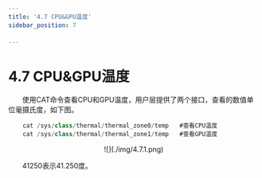 ```yaml
---
title: '4.7 CPU&GPU温度'
sidebar_position: 7

---
```


# 4.7 CPU&GPU温度

&emsp;&emsp;使用CAT命令查看CPU和GPU温度，用户层提供了两个接口，查看的数值单位毫摄氏度，如下图。

```c#
	cat /sys/class/thermal/thermal_zone0/temp	#查看CPU温度
	cat /sys/class/thermal/thermal_zone1/temp	#查看GPU温度
```

<center>
![](./img/4.7.1.png)
</center>

&emsp;&emsp;41250表示41.250度。
